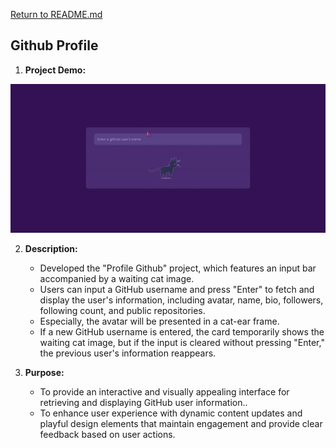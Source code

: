 [Return to README.md](https://github.com/nguyenthiyenchi/front-end-projects/blob/main/README.md)

## Github Profile
1. **Project Demo:**

![Github Profile](./resources/demo.gif)

2. **Description:** 
    - Developed the "Profile Github" project, which features an input bar accompanied by a waiting cat image. 
    - Users can input a GitHub username and press "Enter" to fetch and display the user's information, including avatar, name, bio, followers, following count, and public repositories. 
    - Especially, the avatar will be presented in a cat-ear frame.
    - If a new GitHub username is entered, the card temporarily shows the waiting cat image, but if the input is cleared without pressing "Enter," the previous user's information reappears.
    
3. **Purpose:** 
    - To provide an interactive and visually appealing interface for retrieving and displaying GitHub user information..
    - To enhance user experience with dynamic content updates and playful design elements that maintain engagement and provide clear feedback based on user actions.